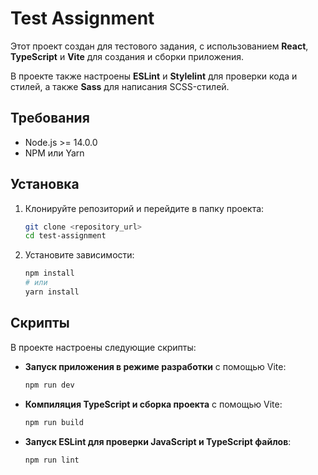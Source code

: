 # Test Assignment

Этот проект создан для тестового задания, с использованием **React**, **TypeScript** и **Vite** для создания и сборки приложения. 

В проекте также настроены **ESLint** и **Stylelint** для проверки кода и стилей, а также **Sass** для написания SCSS-стилей.

## Требования

- Node.js >= 14.0.0
- NPM или Yarn

## Установка

1. Клонируйте репозиторий и перейдите в папку проекта:

   ```bash
   git clone <repository_url>
   cd test-assignment


2. Установите зависимости:

      ```bash
   npm install
   # или
   yarn install

## Скрипты

В проекте настроены следующие скрипты:

- **Запуск приложения в режиме разработки** с помощью Vite:

   ```bash
   npm run dev

- **Компиляция TypeScript и сборка проекта** с помощью Vite:
  
   ```bash
   npm run build

- **Запуск ESLint для проверки JavaScript и TypeScript файлов**:
  
   ```bash
   npm run lint  
